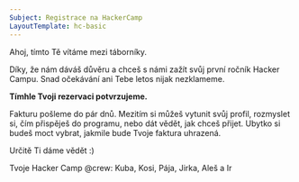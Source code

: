 ```yaml
---
Subject: Registrace na HackerCamp
LayoutTemplate: hc-basic
---
```

Ahoj, tímto Tě vítáme mezi táborníky.

Díky, že nám dáváš důvěru a chceš s námi zažít svůj první ročník Hacker Campu.
Snad očekávání ani Tebe letos nijak nezklameme.

**Tímhle Tvoji rezervaci potvrzujeme.**

Fakturu pošleme do pár dnů. Mezitím si můžeš vytunit svůj profil, rozmyslet si,
čím přispěješ do programu, nebo dát vědět, jak chceš přijet. Ubytko si budeš moct vybrat,
jakmile bude Tvoje faktura uhrazená.

Určitě Ti dáme vědět :)

Tvoje Hacker Camp @crew: Kuba, Kosi, Pája, Jirka, Aleš a Ir
